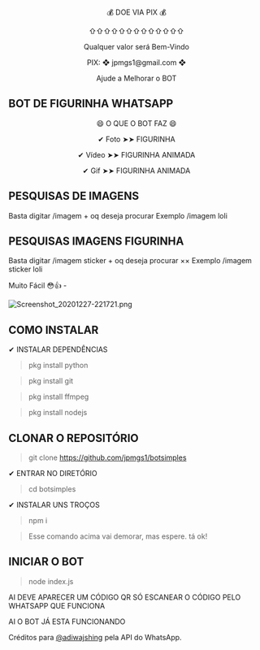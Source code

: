 <p align="center"> 💰 DOE VIA PIX 💰 </p> 
<p align="center">⇧⇧⇧⇧⇧⇧⇧⇧⇧⇧⇧⇧⇧</p>
<p align="center"> Qualquer valor será Bem-Vindo </p>
<p align="center"> PIX: ❖ jpmgs1@gmail.com ❖ </p>
<p align="center"> Ajude a Melhorar o BOT </p>

## BOT DE FIGURINHA WHATSAPP 

<p align="center">😄 O QUE O BOT FAZ 😄

<p align="center">✔ Foto ➤➤ FIGURINHA</p>
<p align="center">✔ Vídeo ➤➤ FIGURINHA ANIMADA</p>
<p align="center">✔ Gif ➤➤ FIGURINHA ANIMADA</p>

## PESQUISAS DE IMAGENS  

Basta digitar /imagem + oq deseja procurar 
 Exemplo /imagem loli

## PESQUISAS IMAGENS FIGURINHA

Basta digitar /imagem sticker + oq deseja procurar ××
 Exemplo /imagem sticker loli

   Muito Fácil 😳👍 - 
 


![Screenshot_20201227-221721.png](https://github.com/jpmgs1/botsimples/blob/main/ex.jpg)


## COMO INSTALAR 

✔ INSTALAR DEPENDÊNCIAS

> pkg install python

> pkg install git

> pkg install ffmpeg

> pkg install nodejs

## CLONAR O REPOSITÓRIO

> git clone https://github.com/jpmgs1/botsimples

✔ ENTRAR NO DIRETÓRIO

> cd botsimples

✔ INSTALAR UNS TROÇOS

> npm i

> Esse comando acima vai demorar, mas espere. tá ok!

## INICIAR O BOT

>node index.js

AI DEVE APARECER UM CÓDIGO QR SÓ ESCANEAR O CÓDIGO PELO WHATSAPP QUE FUNCIONA

   AI O BOT JÁ ESTA FUNCIONANDO

Créditos para [@adiwajshing](https://github.com/adiwajshing/) pela API do WhatsApp. 
